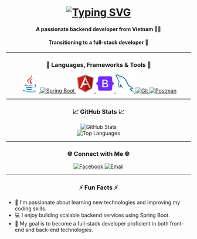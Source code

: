 <h1 align="center">
  <a href="https://git.io/typing-svg">
    <img src="https://readme-typing-svg.herokuapp.com?font=Fira+Code&weight=500&size=25&duration=4000&pause=1000&color=F75C7E&width=450&lines=Hi+%F0%9F%91%8B%2C+I'm+Nguyen+Huy!;Welcome+to+my+GitHub+Profile+%E2%9D%A4%EF%B8%8F;Happy+Coding+%F0%9F%92%BB" alt="Typing SVG" />
  </a>
</h1>

<h4 align="center">A passionate backend developer from Vietnam 🧑‍💻</h4>
<h4 align="center">Transitioning to a full-stack developer 🤗</h4>

---

<h3 align="center">📜 Languages, Frameworks & Tools 📜</h3>

<p align="center">
  <!-- Java -->
  <a href="https://www.java.com/" target="_blank" rel="noreferrer">
    <img src="https://raw.githubusercontent.com/devicons/devicon/master/icons/java/java-original.svg" alt="Java" width="50" height="50"/>
  </a>
  
  <!-- Spring Boot -->
  <a href="https://spring.io/projects/spring-boot" target="_blank" rel="noreferrer">
    <img src="https://www.vectorlogo.zone/logos/springio/springio-icon.svg" alt="Spring Boot" width="50" height="50"/>
  </a>
  
  <!-- AngularJS -->
  <a href="https://angularjs.org/" target="_blank" rel="noreferrer">
    <img src="https://raw.githubusercontent.com/devicons/devicon/master/icons/angularjs/angularjs-original.svg" alt="AngularJS" width="50" height="50"/>
  </a>
  
  <!-- Bootstrap -->
  <a href="https://getbootstrap.com/" target="_blank" rel="noreferrer">
    <img src="https://raw.githubusercontent.com/devicons/devicon/master/icons/bootstrap/bootstrap-plain.svg" alt="Bootstrap" width="50" height="50"/>
  </a>
  
  <!-- SQL -->
  <a href="https://www.mysql.com/" target="_blank" rel="noreferrer">
    <img src="https://raw.githubusercontent.com/devicons/devicon/master/icons/mysql/mysql-original.svg" alt="MySQL" width="50" height="50"/>
  </a>
  
  <!-- Git -->
  <a href="https://git-scm.com/" target="_blank" rel="noreferrer">
    <img src="https://www.vectorlogo.zone/logos/git-scm/git-scm-icon.svg" alt="Git" width="50" height="50"/>
  </a>
  
  <!-- Postman -->
  <a href="https://postman.com" target="_blank" rel="noreferrer">
    <img src="https://www.vectorlogo.zone/logos/getpostman/getpostman-icon.svg" alt="Postman" width="50" height="50"/>
  </a>
</p>

---

<h3 align="center">📈 GitHub Stats 📈</h3>

<p align="center">
  <img src="https://github-readme-stats.vercel.app/api?username=yourusername&show_icons=true&theme=radical" alt="GitHub Stats" />
  <br/>
  <img src="https://github-readme-stats.vercel.app/api/top-langs/?username=yourusername&layout=compact&theme=radical" alt="Top Languages" />
</p>

---

<h3 align="center">🌐 Connect with Me 🌐</h3>

<p align="center">
  <a href="https://facebook.com/hh.nguyen.1069" target="_blank">
    <img src="https://img.shields.io/badge/Facebook-1877F2?style=for-the-badge&logo=facebook&logoColor=white" alt="Facebook"/>
  </a>
  <a href="mailto:nguyenhuydevba@example.com">
    <img src="https://img.shields.io/badge/Email-D14836?style=for-the-badge&logo=gmail&logoColor=white" alt="Email"/>
  </a>
</p>

---

<h3 align="center">⚡ Fun Facts ⚡</h3>
<ul>
  <li>🚀 I'm passionate about learning new technologies and improving my coding skills.</li>
  <li>💻 I enjoy building scalable backend services using Spring Boot.</li>
  <li>🎯 My goal is to become a full-stack developer proficient in both front-end and back-end technologies.</li>
</ul>
